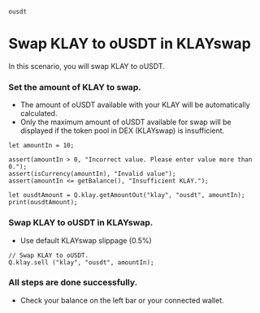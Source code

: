 ```meta-Currency
ousdt
```

# Swap KLAY to oUSDT in KLAYswap

In this scenario, you will swap KLAY to oUSDT.

### Set the amount of KLAY to swap.

- The amount of oUSDT available with your KLAY will be automatically calculated.
- Only the maximum amount of oUSDT available for swap will be displayed if the token pool in DEX (KLAYswap) is insufficient.

```input-Dynamic KLAY
let amountIn = 10;
```

```input-Verify
assert(amountIn > 0, "Incorrect value. Please enter value more than 0.");
assert(isCurrency(amountIn), "Invalid value");
assert(amountIn <= getBalance(), "Insufficient KLAY.");
```

```output-Dynamic oUSDT
let ousdtAmount = Q.klay.getAmountOut("klay", "ousdt", amountIn);
print(ousdtAmount);
```

### Swap KLAY to oUSDT in KLAYswap.

- Use default KLAYswap slippage (0.5%)

```taster
// Swap KLAY to oUSDT.
Q.klay.sell ("klay", "ousdt", amountIn);
```

### All steps are done successfully.

- Check your balance on the left bar or your connected wallet.
